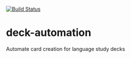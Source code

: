 [![Build Status](https://travis-ci.org/milenvoutchev/deck-automation.svg?branch=master)](https://travis-ci.org/milenvoutchev/deck-automation)

# deck-automation
Automate card creation for language study decks
